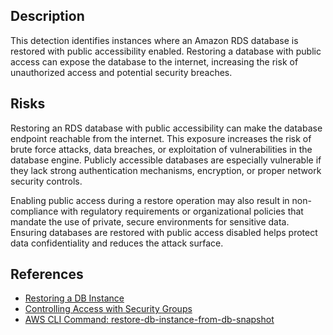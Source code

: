 ## Description

This detection identifies instances where an Amazon RDS database is restored with public accessibility enabled. Restoring a database with public access can expose the database to the internet, increasing the risk of unauthorized access and potential security breaches.

## Risks

Restoring an RDS database with public accessibility can make the database endpoint reachable from the internet. This exposure increases the risk of brute force attacks, data breaches, or exploitation of vulnerabilities in the database engine. Publicly accessible databases are especially vulnerable if they lack strong authentication mechanisms, encryption, or proper network security controls.

Enabling public access during a restore operation may also result in non-compliance with regulatory requirements or organizational policies that mandate the use of private, secure environments for sensitive data. Ensuring databases are restored with public access disabled helps protect data confidentiality and reduces the attack surface.

## References

- [Restoring a DB Instance](https://docs.aws.amazon.com/AmazonRDS/latest/UserGuide/USER_RestoreFromSnapshot.html)
- [Controlling Access with Security Groups](https://docs.aws.amazon.com/AmazonRDS/latest/UserGuide/Overview.RDSSecurityGroups.html)
- [AWS CLI Command: restore-db-instance-from-db-snapshot](https://docs.aws.amazon.com/cli/latest/reference/rds/restore-db-instance-from-db-snapshot.html)
